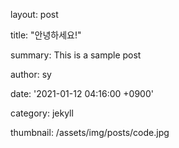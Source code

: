 layout: post

title: "안녕하세요!"

summary: This is a sample post

author: sy

date: '2021-01-12 04:16:00 +0900'

category: jekyll

thumbnail: /assets/img/posts/code.jpg